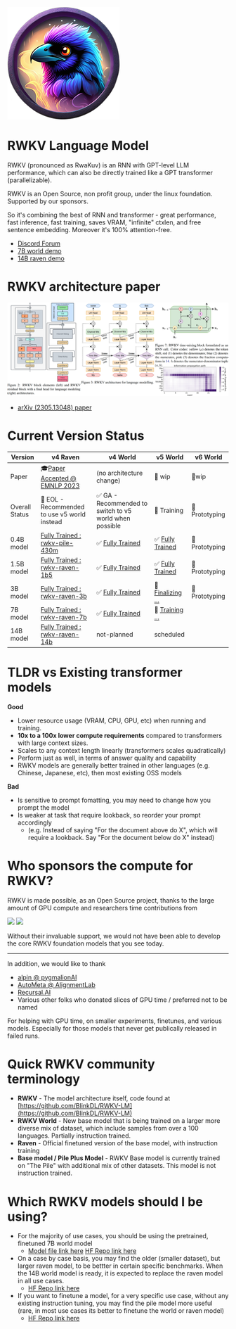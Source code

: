 ![RWKV raven avartar](./img/rwkv-avartar-256p.png)

# RWKV Language Model

RWKV (pronounced as RwaKuv) is an RNN with GPT-level LLM performance, which can also be directly trained like a GPT transformer (parallelizable).

RWKV is an Open Source, non profit group, under the linux foundation. Supported by our sponsors.

So it's combining the best of RNN and transformer - great performance, fast inference, fast training, saves VRAM, "infinite" ctxlen, and free sentence embedding. Moreover it's 100% attention-free.

- [Discord Forum](https://discord.gg/bDSBUMeFpc)
- [7B world demo](https://huggingface.co/spaces/BlinkDL/Raven-RWKV-7B)
- [14B raven demo](https://huggingface.co/spaces/BlinkDL/ChatRWKV-gradio)

# RWKV architecture paper

[![RWKV paper cover](./img/RWKV-paper.png)](https://arxiv.org/abs/2305.13048)
- [arXiv (2305.13048) paper](https://arxiv.org/abs/2305.13048)

# Current Version Status

| Version | v4 Raven | v4 World | v5 World | v6 World |
|---|---|---|---|---|
| Paper | 🎓[Paper Accepted @ EMNLP 2023](https://arxiv.org/abs/2305.13048) | (no architecture change) | 🔧 wip | 🧪wip |
| Overall Status | 🌚 EOL - Recommended to use v5 world instead | ✅ GA - Recommended to switch to v5 world when possible | 🔧 Training | 🧪 Prototyping |
| 0.4B model | [Fully Trained : rwkv-pile-430m](https://huggingface.co/RWKV/rwkv-4-430m-pile) | ✅ [Fully Trained](https://huggingface.co/RWKV/rwkv-4-world-430m) | ✅ [Fully Trained](https://huggingface.co/BlinkDL/rwkv-5-world/blob/main/RWKV-5-World-0.4B-v2-20231113-ctx4096.pth) | 🧪 Prototyping |
| 1.5B model | [Fully Trained : rwkv-raven-1b5](https://huggingface.co/RWKV/rwkv-raven-1b5) | ✅ [Fully Trained](https://huggingface.co/RWKV/rwkv-4-world-1b5) | ✅ [Fully Trained](https://huggingface.co/BlinkDL/rwkv-5-world/blob/main/RWKV-5-World-1B5-v2-20231025-ctx4096.pth) | 🧪 Prototyping |
| 3B model | [Fully Trained : rwkv-raven-3b](https://huggingface.co/RWKV/rwkv-raven-3b) | ✅ [Fully Trained](https://huggingface.co/RWKV/rwkv-4-world-3b) | 🔧 [Finalizing ...](https://huggingface.co/BlinkDL/rwkv-5-world/blob/main/RWKV-5-World-3B-v2-20231118-ctx16k.pth) | 🧪 Prototyping |
| 7B model | [Fully Trained : rwkv-raven-7b](https://huggingface.co/RWKV/rwkv-raven-7b) | ✅ [Fully Trained](https://huggingface.co/RWKV/rwkv-4-world-7b) | 🔧 [Training ...](https://huggingface.co/BlinkDL/temp/blob/main/rwkv-x052-7b-world-v2-79%25trained-20231208-ctx4k.pth) |  |
| 14B model | [Fully Trained : rwkv-raven-14b](https://huggingface.co/RWKV/rwkv-raven-14b) | not-planned | scheduled |  |

# TLDR vs Existing transformer models

**Good**
+ Lower resource usage (VRAM, CPU, GPU, etc) when running and training. 
+ **10x to a 100x lower compute requirements** compared to transformers with large context sizes.
+ Scales to any context length linearly (transformers scales quadratically)
+ Perform just as well, in terms of answer quality and capability
+ RWKV models are generally better trained in other languages (e.g. Chinese, Japanese, etc), then most existing OSS models

**Bad**
+ Is sensitive to prompt fomatting, you may need to change how you prompt the model
+ Is weaker at task that require lookback, so reorder your prompt accordingly
    + (e.g. Instead of saying "For the document above do X", which will require a lookback. Say "For the document below do X" instead)
 
# Who sponsors the compute for RWKV?

RWKV is made possible, as an Open Source project, thanks to the large amount of GPU compute and researchers time contributions from

<div class="sponsor_logos">
    <a href="https://stability.ai/" target="_blank"><img src="https://wiki.rwkv.com/img/Stability-AI.jpg" width="100px"/></a>
    <a href="https://www.eleuther.ai/" target="_blank"><img src="https://wiki.rwkv.com/img/EleutherAI_logo.svg.png" width="100px"/></a>
</div>

Without their invaluable support, we would not have been able to develop the core RWKV foundation models that you see today.

---

In addition, we would like to thank
- [alpin @ pygmalionAI](https://pygmalion.chat/)
- [AutoMeta @ AlignmentLab](https://twitter.com/alignment_lab)
- [Recursal.AI](https://recursal.ai)
- Various other folks who donated slices of GPU time / preferred not to be named

For helping with GPU time, on smaller experiments, finetunes, and various models. Especially for those models that never get publically released in failed runs.

# Quick RWKV community terminology

- **RWKV** - The model architecture itself, code found at [https://github.com/BlinkDL/RWKV-LM](https://github.com/BlinkDL/RWKV-LM)
- **RWKV World** - New base model that is being trained on a larger more diverse mix of dataset, which include samples from over a 100 languages. Partially instruction trained.
- **Raven** - Official finetuned version of the base model, with instruction training
- **Base model / Pile Plus Model** - RWKV Base model is currently trained on "The Pile" with additional mix of other datasets. This model is not instruction trained.

# Which RWKV models should I be using?

- For the majority of use cases, you should be using the pretrained, finetuned 7B world model
    - [Model file link here](https://huggingface.co/BlinkDL/rwkv-4-world/blob/main/RWKV-4-World-7B-v1-20230626-ctx4096.pth) [HF Repo link here](https://huggingface.co/BlinkDL/rwkv-4-world)
- On a case by case basis, you may find the older (smaller dataset), but larger raven model, to be bettter in certain specific benchmarks. When the 14B world model is ready, it is expected to replace the raven model in all use cases.
    - [HF Repo link here](https://huggingface.co/BlinkDL/rwkv-4-raven)
- If you want to finetune a model, for a very specific use case, without any existing instruction tuning, you may find the pile model more useful (rare, in most use cases its better to finetune the world or raven model)
    - [HF Repo link here](https://huggingface.co/BlinkDL/rwkv-4-pile-14b)
